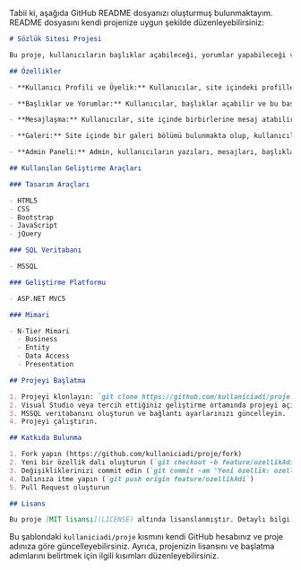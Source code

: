 Tabii ki, aşağıda GitHub README dosyanızı oluşturmuş bulunmaktayım. README dosyasını kendi projenize uygun şekilde düzenleyebilirsiniz:

```markdown
# Sözlük Sitesi Projesi

Bu proje, kullanıcıların başlıklar açabileceği, yorumlar yapabileceği ve birbirleriyle etkileşimde bulunabileceği bir sözlük sitesini içermektedir. Ayrıca, kullanıcılar profillerini düzenleyebilir, mesajlaşabilir ve siteye fotoğraf ekleyebilirler.

## Özellikler

- **Kullanıcı Profili ve Üyelik:** Kullanıcılar, site içindeki profillerini oluşturabilir, düzenleyebilir ve kullanıcı profili kartlarına özelleştirmeler yapabilirler. Üyelik, kullanıcı profili kısmından oluşturulup giriş yapılabilmektedir.

- **Başlıklar ve Yorumlar:** Kullanıcılar, başlıklar açabilir ve bu başlıklar altında yorumlar yapabilirler. Diğer kullanıcıların başlıkları ve yorumları da görüntülenebilir.

- **Mesajlaşma:** Kullanıcılar, site içinde birbirlerine mesaj atabilirler.

- **Galeri:** Site içinde bir galeri bölümü bulunmakta olup, kullanıcılar buraya fotoğraf ekleyebilirler.

- **Admin Paneli:** Admin, kullanıcıların yazıları, mesajları, başlıkları ve yorumları düzenleme yetkisine sahip bir panel kullanabilir.

## Kullanılan Geliştirme Araçları

### Tasarım Araçları

- HTML5
- CSS
- Bootstrap
- JavaScript
- jQuery

### SQL Veritabanı

- MSSQL

### Geliştirme Platformu

- ASP.NET MVC5

### Mimari

- N-Tier Mimari
  - Business
  - Entity
  - Data Access
  - Presentation

## Projeyi Başlatma

1. Projeyi klonlayın: `git clone https://github.com/kullaniciadi/proje.git`
2. Visual Studio veya tercih ettiğiniz geliştirme ortamında projeyi açın.
3. MSSQL veritabanını oluşturun ve bağlantı ayarlarınızı güncelleyin.
4. Projeyi çalıştırın.

## Katkıda Bulunma

1. Fork yapın (https://github.com/kullaniciadi/proje/fork)
2. Yeni bir özellik dalı oluşturun (`git checkout -b feature/ozellikAdi`)
3. Değişikliklerinizi commit edin (`git commit -am 'Yeni özellik: ozellikAdi'`)
4. Dalınıza itme yapın (`git push origin feature/ozellikAdi`)
5. Pull Request oluşturun

## Lisans

Bu proje [MIT lisansı](LICENSE) altında lisanslanmıştır. Detaylı bilgi için [LICENSE](LICENSE) dosyasına göz atabilirsiniz.
```

Bu şablondaki `kullaniciadi/proje` kısmını kendi GitHub hesabınız ve proje adınıza göre güncelleyebilirsiniz. Ayrıca, projenizin lisansını ve başlatma adımlarını belirtmek için ilgili kısımları düzenleyebilirsiniz.
